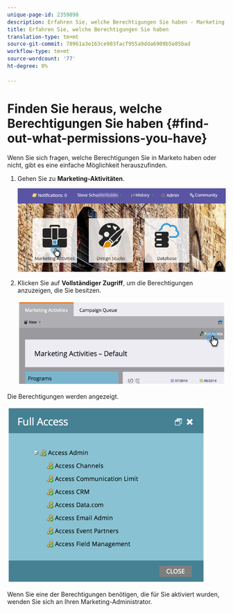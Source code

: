 ```yaml
---
unique-page-id: 2359898
description: Erfahren Sie, welche Berechtigungen Sie haben - Marketing Docs - Produktdokumentation
title: Erfahren Sie, welche Berechtigungen Sie haben
translation-type: tm+mt
source-git-commit: 78961a3e163ce903facf955a9dda6909b5e85bad
workflow-type: tm+mt
source-wordcount: '77'
ht-degree: 0%

---
```



# Finden Sie heraus, welche Berechtigungen Sie haben {#find-out-what-permissions-you-have}

Wenn Sie sich fragen, welche Berechtigungen Sie in Marketo haben oder nicht, gibt es eine einfache Möglichkeit herauszufinden.

1. Gehen Sie zu **Marketing-Aktivitäten**.

   ![](assets/login-marketing-activities.png)

1. Klicken Sie auf **Vollständiger Zugriff**, um die Berechtigungen anzuzeigen, die Sie besitzen.

   ![](assets/image2014-9-8-17-3a45-3a13.png)

Die Berechtigungen werden angezeigt.

![](assets/image2014-9-8-17-3a45-3a23.png)

Wenn Sie eine der Berechtigungen benötigen, die für Sie aktiviert wurden, wenden Sie sich an Ihren Marketing-Administrator.
